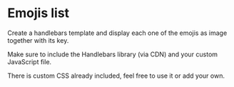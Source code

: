 # Emojis list

Create a handlebars template and display each one of the emojis as image together with its key.

Make sure to include the Handlebars library (via CDN) and your custom JavaScript file.

There is custom CSS already included, feel free to use it or add your own.